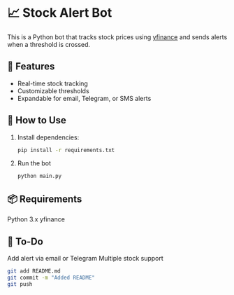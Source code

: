# 📈 Stock Alert Bot

This is a Python bot that tracks stock prices using [yfinance](https://pypi.org/project/yfinance/) and sends alerts when a threshold is crossed.

## 🔧 Features
- Real-time stock tracking
- Customizable thresholds
- Expandable for email, Telegram, or SMS alerts

## 🚀 How to Use
1. Install dependencies:
   ```bash
   pip install -r requirements.txt
2. Run the bot
   ```bash
   python main.py
   
## 📦 Requirements
Python 3.x
yfinance

## 📌 To-Do
Add alert via email or Telegram
Multiple stock support
```bash
git add README.md
git commit -m "Added README"
git push




